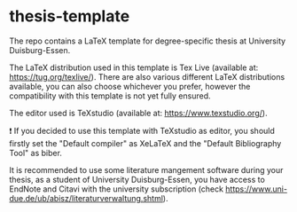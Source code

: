 # thesis-template

The repo contains a LaTeX template for degree-specific thesis at University Duisburg-Essen.

The LaTeX distribution used in this template is Tex Live (available at: https://tug.org/texlive/). There are also various different LaTeX distributions available, you can also choose whichever you prefer, however the compatibility with this template is not yet fully ensured.

The editor used is TeXstudio (available at: https://www.texstudio.org/).

:heavy_exclamation_mark: If you decided to use this template with TeXstudio as editor, you should firstly set the "Default compiler" as XeLaTeX and the "Default Bibliography Tool" as biber.

It is recommended to use some literature mangement software during your thesis, as a student of University Duisburg-Essen, you have access to EndNote and Citavi with the university subscription (check https://www.uni-due.de/ub/abisz/literaturverwaltung.shtml).

